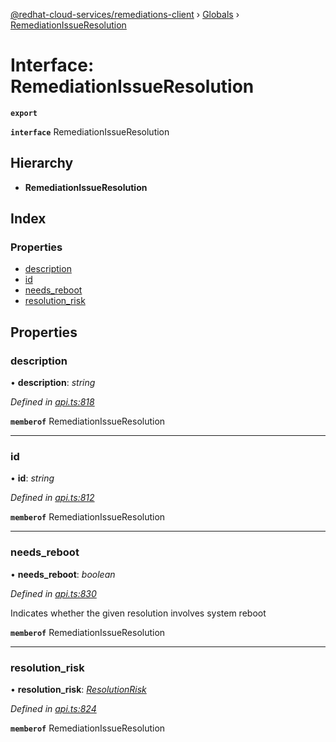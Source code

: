 [@redhat-cloud-services/remediations-client](../README.md) › [Globals](../globals.md) › [RemediationIssueResolution](remediationissueresolution.md)

# Interface: RemediationIssueResolution

**`export`** 

**`interface`** RemediationIssueResolution

## Hierarchy

* **RemediationIssueResolution**

## Index

### Properties

* [description](remediationissueresolution.md#description)
* [id](remediationissueresolution.md#id)
* [needs_reboot](remediationissueresolution.md#needs_reboot)
* [resolution_risk](remediationissueresolution.md#resolution_risk)

## Properties

###  description

• **description**: *string*

*Defined in [api.ts:818](https://github.com/RedHatInsights/javascript-clients/blob/master/packages/remediations/api.ts#L818)*

**`memberof`** RemediationIssueResolution

___

###  id

• **id**: *string*

*Defined in [api.ts:812](https://github.com/RedHatInsights/javascript-clients/blob/master/packages/remediations/api.ts#L812)*

**`memberof`** RemediationIssueResolution

___

###  needs_reboot

• **needs_reboot**: *boolean*

*Defined in [api.ts:830](https://github.com/RedHatInsights/javascript-clients/blob/master/packages/remediations/api.ts#L830)*

Indicates whether the given resolution involves system reboot

**`memberof`** RemediationIssueResolution

___

###  resolution_risk

• **resolution_risk**: *[ResolutionRisk](../enums/resolutionrisk.md)*

*Defined in [api.ts:824](https://github.com/RedHatInsights/javascript-clients/blob/master/packages/remediations/api.ts#L824)*

**`memberof`** RemediationIssueResolution
